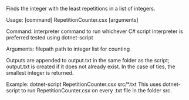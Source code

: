 Finds the integer with the least repetitions in a list of integers.

Usage:      [command] RepetitionCounter.csx [arguments]

Command:
    interpreter         command to run whichever C# script interpreter is preferred
                        tested using dotnet-script

Arguments:
    filepath            path to integer list for counting

Outputs are appended to output.txt in the same folder as the script; output.txt is created if it does not already exist. In the case of ties, the smallest integer is returned.

Example:
    dotnet-script RepetitionCounter.csx src/*.txt
    This uses dotnet-script to run RepetitionCounter.csx on every .txt file in the folder src.